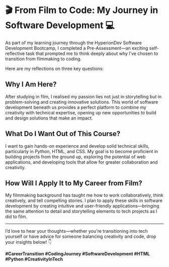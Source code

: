 # 🎬 From Film to Code: My Journey in Software Development 💻

As part of my learning journey through the HyperionDev Software Development Bootcamp, I completed a Pre-Assessment—an exciting self-reflective task that prompted me to think deeply about why I’ve chosen to transition from filmmaking to coding.

Here are my reflections on three key questions:

## Why I Am Here?
After studying in film, I realised my passion lies not just in storytelling but in problem-solving and creating innovative solutions. This world of software development beneath us provides a perfect platform to combine my creativity with technical expertise, opening up new opportunities to build and design solutions that make an impact.

## What Do I Want Out of This Course?
I want to gain hands-on experience and develop solid technical skills, particularly in Python, HTML, and CSS. My goal is to become proficient in building projects from the ground up, exploring the potential of web applications, and developing tools that allow for greater collaboration and creativity.

## How Will I Apply It to My Career from Film?
My filmmaking background has taught me how to work collaboratively, think creatively, and tell compelling stories. I plan to apply these skills in software development by creating intuitive and user-friendly applications—bringing the same attention to detail and storytelling elements to tech projects as I did to film.

---

I’d love to hear your thoughts—whether you're transitioning into tech yourself or have advice for someone balancing creativity and code, drop your insights below! 👇

**#CareerTransition #CodingJourney #SoftwareDevelopment #HTML #Python #CreativityInTech**
